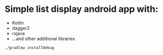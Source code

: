 # Simple list display android app with: 

* Kotlin
* dagger2
* rxjava
* ...and other additional libraries

```bash
./gradlew installDebug
```

